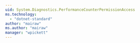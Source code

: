 ```yaml
---
uid: System.Diagnostics.PerformanceCounterPermissionAccess
ms.technology: 
  - "dotnet-standard"
author: "mairaw"
ms.author: "mairaw"
manager: "wpickett"
---
```

